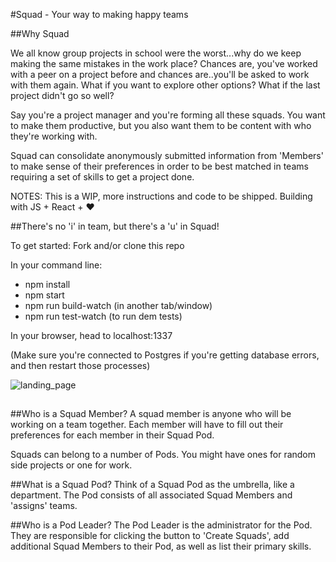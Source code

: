 #Squad - Your way to making happy teams

##Why Squad

We all know group projects in school were the worst...why do we keep making the same mistakes in the work place? Chances are, you've worked with a peer on a project before and chances are..you'll be asked to work with them again. What if you want to explore other options? What if the last project didn't go so well?

Say you're a project manager and you're forming all these squads. You want to make them productive, but you also want them to be content with who they're working with.

Squad can consolidate anonymously submitted information from 'Members' to make sense of their preferences in order to be best matched in teams requiring a set of skills to get a project done.

NOTES: This is a WIP, more instructions and code to be shipped. Building with JS + React + ♥️

##There's no 'i' in team, but there's a 'u' in Squad!

To get started:
Fork and/or clone this repo

In your command line:

* npm install
* npm start
* npm run build-watch (in another tab/window)
* npm run test-watch (to run dem tests)

In your browser, head to localhost:1337

(Make sure you're connected to Postgres if you're getting database errors, and then restart those processes)

![landing_page](https://cloud.githubusercontent.com/assets/8889161/23806024/2096c6f6-058e-11e7-9835-3df02c5b7732.png)

##

##Who is a Squad Member?
A squad member is anyone who will be working on a team together. Each member will have to fill out their preferences for each member in their Squad Pod.

Squads can belong to a number of Pods. You might have ones for random side projects or one for work.

##What is a Squad Pod?
Think of a Squad Pod as the umbrella, like a department. The Pod consists of all associated Squad Members and 'assigns' teams.

##Who is a Pod Leader?
The Pod Leader is the administrator for the Pod. They are responsible for clicking the button to 'Create Squads', add additional Squad Members to their Pod, as well as list their primary skills.


